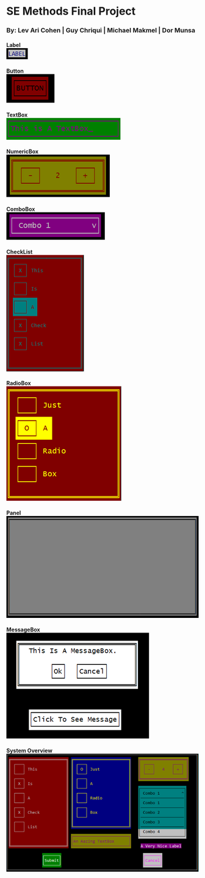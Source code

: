 # SE Methods Final Project

### By: Lev Ari Cohen | Guy Chriqui | Michael Makmel | Dor Munsa


#### Label<br>![Label](https://github.com/LevAriC/SE-Methods/blob/master/Images/Label.PNG?raw=true)<br>

#### Button<br>![Button](https://github.com/LevAriC/SE-Methods/blob/master/Images/Button.PNG?raw=true)<br>

#### TextBox<br>![TextBox](https://github.com/LevAriC/SE-Methods/blob/master/Images/TextBox.PNG?raw=true)<br>

#### NumericBox<br>![NumericBox](https://github.com/LevAriC/SE-Methods/blob/master/Images/NumericBox1.PNG?raw=true)<br>

#### ComboBox<br>![ComboBox](https://github.com/LevAriC/SE-Methods/blob/master/Images/ComboBox.PNG?raw=true)<br>

#### CheckList<br>![CheckList](https://github.com/LevAriC/SE-Methods/blob/master/Images/CheckList.PNG?raw=true)<br>

#### RadioBox<br>![RadioBox](https://github.com/LevAriC/SE-Methods/blob/master/Images/RadioBox.PNG?raw=true)<br>

#### Panel<br>![Panel](https://github.com/LevAriC/SE-Methods/blob/master/Images/Panel.PNG?raw=true)<br>

#### MessageBox<br>![MessageBox](https://github.com/LevAriC/SE-Methods/blob/master/Images/MessageBox.PNG?raw=true)<br>

#### System Overview<br>![SO](https://github.com/LevAriC/SE-Methods/blob/master/Images/Main.PNG?raw=true)<br>
